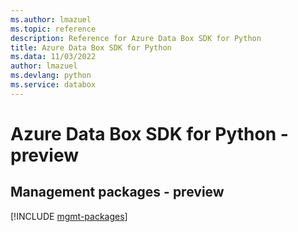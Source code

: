 ```yaml
---
ms.author: lmazuel
ms.topic: reference
description: Reference for Azure Data Box SDK for Python
title: Azure Data Box SDK for Python
ms.data: 11/03/2022
author: lmazuel
ms.devlang: python
ms.service: databox
---
```

# Azure Data Box SDK for Python - preview

## Management packages - preview
[!INCLUDE [mgmt-packages](data-box-mgmt-index.md)]